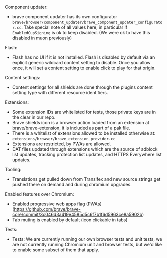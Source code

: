 Component updater:
- brave component updater has its own configurator 
 `brave/browser/component_updater/brave_component_updater_configurator.cc`. Take special note of all values here, in particular if `EnabledCupSigning` is ok to keep disabled. (We were ok to have this disabled in muon previously)

Flash:
- Flash has no UI if it is not installed.  Flash is disabled by default via an explicit generic wildcard content setting to disable. Once you allow once, it will set a content setting to enable click to play for that origin.

Content settings:
- Content settings for all shields are done through the plugins content setting type with different resource identifiers.

Extensions:
- Some extension IDs are whitelisted for tests, those private keys are in the clear in our repo.
- Brave shields icon is a browser action loaded from an extension at brave/brave-extension, it is included as part of a pak file.
- There is a whitelist of extensions allowed to be installed otherwise at: `extensions/browser/brave_extension_provider.cc`
- Extensions are restricted, by PWAs are allowed.
- DAT files updated through extensions which are the source of adblock list updates, tracking protection list updates, and HTTPS Everywhere list updates.

Tooling:
- Translations get pulled down from Transifex and new source strings get pushed there on demand and during chromium upgrades.

Enabled features over Chromium:
- Enabled progressive web apps flag (PWAs) (https://github.com/brave/brave-core/commit/3c046d3a419e4585d5c6f7b1f6d5963ce8a5902b)
- Tab muting is enabled by default (icon clickable in tabs)

Tests:
- Tests: We are currently running our own browser tests and unit tests, we are not currently running Chromium unit and browser tests, but we'd like to enable some subset of them that apply.
